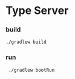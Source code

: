 # Type Server

### build

```shell
./gradlew build  
```

### run

```shell
 ./gradlew bootRun  
```